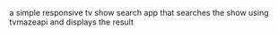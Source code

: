 a simple responsive tv show search app that searches the show using tvmazeapi and displays the result

